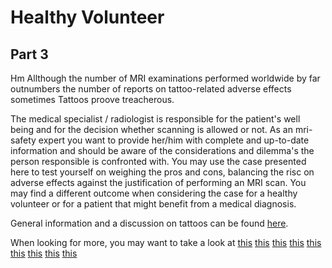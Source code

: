 # Healthy Volunteer

## Part 3

Hm Allthough the number of MRI examinations performed worldwide by far outnumbers the number of reports on 
tattoo-related adverse effects sometimes Tattoos proove treacherous. 



The medical specialist / radiologist is responsible for the patient's well being and for the decision whether scanning is allowed or not.
As an mri-safety expert you want to provide her/him with complete and up-to-date information and should be aware of the considerations and dilemma's 
the person responsible is confronted with. 
You may use the case presented here to test yourself on weighing the pros and cons, balancing the risc on adverse effects against the justification 
of performing an MRI scan. You may find a different outcome when considering the case for a healthy volunteer or for a patient that might benefit from a medical diagnosis.



General information and a discussion on tattoos can be found [here](http://www.mrisafety.com/SafetyInformation_view.php?editid1=228).

When looking for more, you may want to take a look at
[this](DOI:10.2214/AJR.06.5082)
[this]()
[this]()
[this]()
[this]()
[this]()
[this]()
[this]()
[this](https://www.ajronline.org/doi/full/10.2214/ajr.183.2.1830541)


